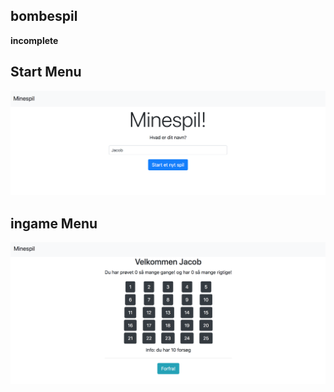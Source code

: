 ## bombespil

**incomplete**

## Start Menu
![bombespil_start](https://raw.githubusercontent.com/freshfruits/VueJS-Skole/master/assets/bombespil_start.png)

## ingame Menu
![bombespil](https://raw.githubusercontent.com/freshfruits/VueJS-Skole/master/assets/bombespil.png)
